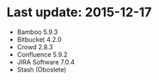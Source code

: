 # Last update: 2015-12-17

- Bamboo 5.9.3
- Bitbucket 4.2.0
- Crowd 2.8.3
- Confluence 5.9.2
- JIRA Software 7.0.4
- Stash (Oboslete)

